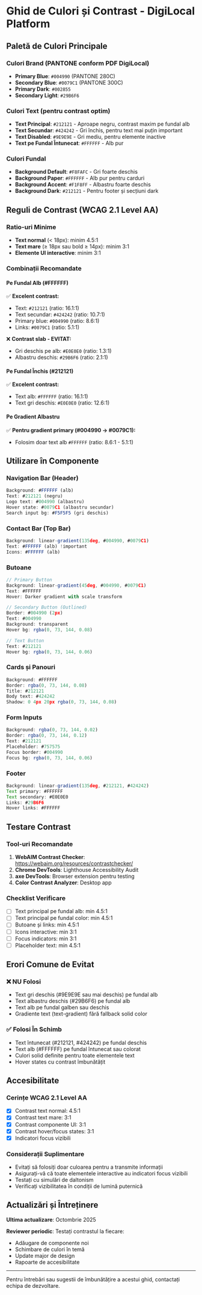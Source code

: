 # Ghid de Culori și Contrast - DigiLocal Platform

## Paletă de Culori Principale

### Culori Brand (PANTONE conform PDF DigiLocal)
- **Primary Blue**: `#004990` (PANTONE 280C)
- **Secondary Blue**: `#0079C1` (PANTONE 300C)
- **Primary Dark**: `#002855`
- **Secondary Light**: `#29B6F6`

### Culori Text (pentru contrast optim)
- **Text Principal**: `#212121` - Aproape negru, contrast maxim pe fundal alb
- **Text Secundar**: `#424242` - Gri închis, pentru text mai puțin important
- **Text Disabled**: `#9E9E9E` - Gri mediu, pentru elemente inactive
- **Text pe Fundal Întunecat**: `#FFFFFF` - Alb pur

### Culori Fundal
- **Background Default**: `#F8FAFC` - Gri foarte deschis
- **Background Paper**: `#FFFFFF` - Alb pur pentru carduri
- **Background Accent**: `#F1F8FF` - Albastru foarte deschis
- **Background Dark**: `#212121` - Pentru footer și secțiuni dark

## Reguli de Contrast (WCAG 2.1 Level AA)

### Ratio-uri Minime
- **Text normal** (< 18px): minim 4.5:1
- **Text mare** (≥ 18px sau bold ≥ 14px): minim 3:1
- **Elemente UI interactive**: minim 3:1

### Combinații Recomandate

#### Pe Fundal Alb (#FFFFFF)
✅ **Excelent contrast:**
- Text: `#212121` (ratio: 16.1:1)
- Text secundar: `#424242` (ratio: 10.7:1)
- Primary blue: `#004990` (ratio: 8.6:1)
- Links: `#0079C1` (ratio: 5.1:1)

❌ **Contrast slab - EVITAT:**
- Gri deschis pe alb: `#E0E0E0` (ratio: 1.3:1)
- Albastru deschis: `#29B6F6` (ratio: 2.1:1)

#### Pe Fundal Închis (#212121)
✅ **Excelent contrast:**
- Text alb: `#FFFFFF` (ratio: 16.1:1)
- Text gri deschis: `#E0E0E0` (ratio: 12.6:1)

#### Pe Gradient Albastru
✅ **Pentru gradient primary (#004990 → #0079C1):**
- Folosim doar text alb `#FFFFFF` (ratio: 8.6:1 - 5.1:1)

## Utilizare în Componente

### Navigation Bar (Header)
```typescript
Background: #FFFFFF (alb)
Text: #212121 (negru)
Logo text: #004990 (albastru)
Hover state: #0079C1 (albastru secundar)
Search input bg: #F5F5F5 (gri deschis)
```

### Contact Bar (Top Bar)
```typescript
Background: linear-gradient(135deg, #004990, #0079C1)
Text: #FFFFFF (alb) !important
Icons: #FFFFFF (alb)
```

### Butoane
```typescript
// Primary Button
Background: linear-gradient(45deg, #004990, #0079C1)
Text: #FFFFFF
Hover: Darker gradient with scale transform

// Secondary Button (Outlined)
Border: #004990 (2px)
Text: #004990
Background: transparent
Hover bg: rgba(0, 73, 144, 0.08)

// Text Button
Text: #212121
Hover bg: rgba(0, 73, 144, 0.06)
```

### Cards și Panouri
```typescript
Background: #FFFFFF
Border: rgba(0, 73, 144, 0.08)
Title: #212121
Body text: #424242
Shadow: 0 4px 20px rgba(0, 73, 144, 0.08)
```

### Form Inputs
```typescript
Background: rgba(0, 73, 144, 0.02)
Border: rgba(0, 73, 144, 0.12)
Text: #212121
Placeholder: #757575
Focus border: #004990
Focus bg: rgba(0, 73, 144, 0.06)
```

### Footer
```typescript
Background: linear-gradient(135deg, #212121, #424242)
Text primary: #FFFFFF
Text secondary: #E0E0E0
Links: #29B6F6
Hover links: #FFFFFF
```

## Testare Contrast

### Tool-uri Recomandate
1. **WebAIM Contrast Checker**: https://webaim.org/resources/contrastchecker/
2. **Chrome DevTools**: Lighthouse Accessibility Audit
3. **axe DevTools**: Browser extension pentru testing
4. **Color Contrast Analyzer**: Desktop app

### Checklist Verificare
- [ ] Text principal pe fundal alb: min 4.5:1
- [ ] Text principal pe fundal color: min 4.5:1
- [ ] Butoane și links: min 4.5:1
- [ ] Icons interactive: min 3:1
- [ ] Focus indicators: min 3:1
- [ ] Placeholder text: min 4.5:1

## Erori Comune de Evitat

### ❌ NU Folosi
- Text gri deschis (#9E9E9E sau mai deschis) pe fundal alb
- Text albastru deschis (#29B6F6) pe fundal alb
- Text alb pe fundal galben sau deschis
- Gradiente text (text-gradient) fără fallback solid color

### ✅ Folosi În Schimb
- Text întunecat (#212121, #424242) pe fundal deschis
- Text alb (#FFFFFF) pe fundal întunecat sau colorat
- Culori solid definite pentru toate elementele text
- Hover states cu contrast îmbunătățit

## Accesibilitate

### Cerințe WCAG 2.1 Level AA
- [x] Contrast text normal: 4.5:1
- [x] Contrast text mare: 3:1
- [x] Contrast componente UI: 3:1
- [x] Contrast hover/focus states: 3:1
- [x] Indicatori focus vizibili

### Considerații Suplimentare
- Evitați să folosiți doar culoarea pentru a transmite informații
- Asigurați-vă că toate elementele interactive au indicatori focus vizibili
- Testați cu simulări de daltonism
- Verificați vizibilitatea în condiții de lumină puternică

## Actualizări și Întreținere

**Ultima actualizare**: Octombrie 2025

**Reviewer periodic**: Testați contrastul la fiecare:
- Adăugare de componente noi
- Schimbare de culori în temă
- Update major de design
- Rapoarte de accesibilitate

---

Pentru întrebări sau sugestii de îmbunătățire a acestui ghid, contactați echipa de dezvoltare.

